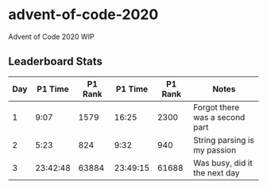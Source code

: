 # advent-of-code-2020
Advent of Code 2020 WIP

## Leaderboard Stats
| Day | P1 Time  | P1 Rank | P1 Time | P1 Rank | Notes |
| --- | ---      | ---     | ---     | ---     | ---   |
| 1   | 9:07     | 1579    | 16:25   | 2300    | Forgot there was a second part |
| 2   | 5:23     | 824     | 9:32    | 940     | String parsing is my passion |
| 3   | 23:42:48 | 63884   | 23:49:15| 61688   | Was busy, did it the next day |
